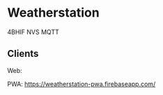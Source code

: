 # Weatherstation
4BHIF NVS MQTT


## Clients

Web: 

PWA: https://weatherstation-pwa.firebaseapp.com/
